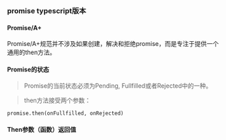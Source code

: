 ### promise typescript版本

#### Promise/A+
Promise/A+规范并不涉及如果创建，解决和拒绝promise，而是专注于提供一个通用的then方法。

#### Promise的状态

> Promise的当前状态必须为Pending, Fullfilled或者Rejected中的一种。

> then方法接受两个参数：
```
promise.then(onFullfilled, onRejected)
```

#### Then参数（函数）返回值
